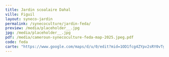 ```yaml
---
title: Jardin scoalaire Dahal
ville: Figuil
layout: syneco-jardin
permalink: /synecoculture/jardin-feda/
preview: /media/placeholder__.jpg
jpg: /media/placeholder__.jpg
pdf: /media/cameroun-synecoculture-feda-map-2025.jpeg.pdf
code: feda
carte: "https://www.google.com/maps/d/u/0/edit?mid=1OD1fcg4ZYpv2sRY0vTgWqwvDEmE3EgI&ll=10.071160243122623%2C14.177453192776497&z=21"
---
```

